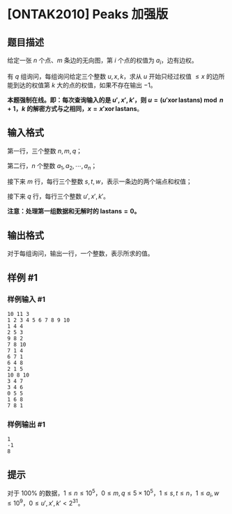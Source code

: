 # [ONTAK2010] Peaks 加强版

## 题目描述

给定一张 $n$ 个点、$m$ 条边的无向图，第 $i$ 个点的权值为 $a_i$，边有边权。

有 $q$ 组询问，每组询问给定三个整数 $u, x, k$，求从 $u$ 开始只经过权值 $\leq x$ 的边所能到达的权值第 $k$ 大的点的权值，如果不存在输出 $-1$。

**本题强制在线。即：每次查询输入的是 $u', x', k'$，则 $u = (u' \operatorname{xor} \text{lastans}) \bmod n + 1$，$k$ 的解密方式与之相同，$x = x' \operatorname{xor} \text{lastans}$**。

## 输入格式

第一行，三个整数 $n, m, q$；

第二行，$n$ 个整数 $a_1, a_2, \cdots, a_n$；

接下来 $m$ 行，每行三个整数 $s, t, w$，表示一条边的两个端点和权值；

接下来 $q$ 行，每行三个整数 $u', x', k'$。

**注意：处理第一组数据和无解时的 $\text{lastans} = 0$。**

## 输出格式

对于每组询问，输出一行，一个整数，表示所求的值。

## 样例 #1

### 样例输入 #1
```
10 11 3
1 2 3 4 5 6 7 8 9 10
1 4 4
2 5 3
9 8 2
7 8 10
7 1 4
6 7 1
6 4 8
2 1 5
10 8 10
3 4 7
3 4 6
0 5 5
1 6 8
7 8 1
```

### 样例输出 #1

```
1
-1
8
```

## 提示

对于 $100\%$ 的数据，$1 \leq n \leq 10^5$，$0 \leq m, q \leq 5 \times 10^5$，$1 \leq s, t \leq n$，$1 \leq a_i, w \leq 10^9$，$0 \leq u', x', k' < 2^{31}$。
